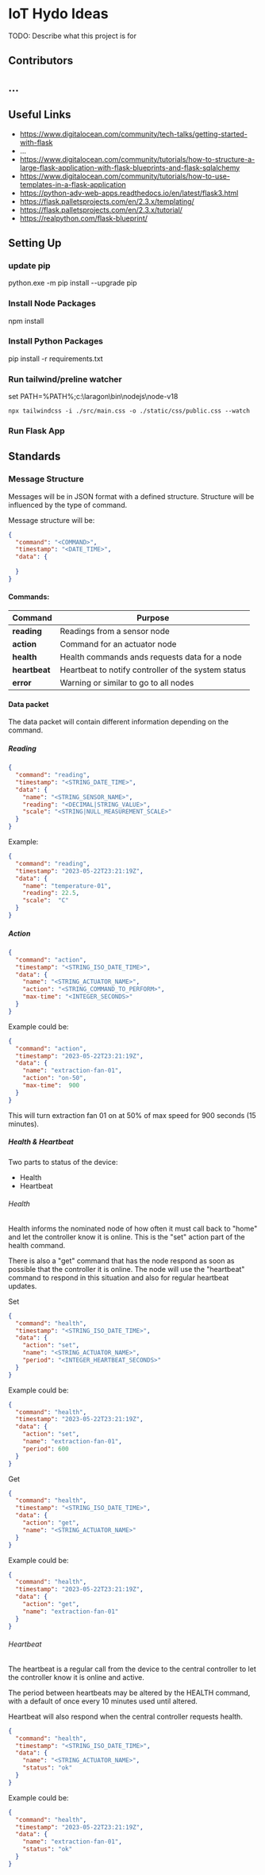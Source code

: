 # IoT Hydo Ideas

TODO: Describe what this project is for

## Contributors


## ...

## Useful Links


- https://www.digitalocean.com/community/tech-talks/getting-started-with-flask
- ...
- https://www.digitalocean.com/community/tutorials/how-to-structure-a-large-flask-application-with-flask-blueprints-and-flask-sqlalchemy
- https://www.digitalocean.com/community/tutorials/how-to-use-templates-in-a-flask-application
- https://python-adv-web-apps.readthedocs.io/en/latest/flask3.html
- https://flask.palletsprojects.com/en/2.3.x/templating/
- https://flask.palletsprojects.com/en/2.3.x/tutorial/
- https://realpython.com/flask-blueprint/

## Setting Up


### update pip
python.exe -m pip install --upgrade pip

### Install Node Packages
npm install

### Install Python Packages

pip install -r requirements.txt

### Run tailwind/preline watcher

set PATH=%PATH%;c:\laragon\bin\nodejs\node-v18

```node
npx tailwindcss -i ./src/main.css -o ./static/css/public.css --watch  
```

### Run Flask App



## Standards

### Message Structure

Messages will be in JSON format with a defined structure. Structure will be influenced by the type of command.

Message structure will be:

```json
{
  "command": "<COMMAND>",
  "timestamp": "<DATE_TIME>",
  "data": {
    
  }
}
```

#### Commands:

| Command       | Purpose                                             |
|---------------|-----------------------------------------------------|
| **reading**   | Readings from a sensor node                         |
| **action**    | Command for an actuator node                        |
| **health**    | Health commands ands requests data for a node       |
| **heartbeat** | Heartbeat to notify controller of the system status | 
| **error**     | Warning or similar to go to all nodes               |

#### Data packet

The data packet will contain different information depending on the command.

##### Reading

```json
{
  "command": "reading",
  "timestamp": "<STRING_DATE_TIME>",
  "data": {
    "name": "<STRING_SENSOR_NAME>",
    "reading": "<DECIMAL|STRING_VALUE>",
    "scale": "<STRING|NULL_MEASUREMENT_SCALE>"
  }
}
```

Example:

```json
{
  "command": "reading",
  "timestamp": "2023-05-22T23:21:19Z",
  "data": {
    "name": "temperature-01",
    "reading": 22.5,
    "scale":  "C"
  }
}
```

##### Action

```json
{
  "command": "action",
  "timestamp": "<STRING_ISO_DATE_TIME>",
  "data": {
    "name": "<STRING_ACTUATOR_NAME>",
    "action": "<STRING_COMMAND_TO_PERFORM>",
    "max-time": "<INTEGER_SECONDS>"
  }
}
```
Example could be:

```json
{
  "command": "action",
  "timestamp": "2023-05-22T23:21:19Z",
  "data": {
    "name": "extraction-fan-01",
    "action": "on-50",
    "max-time":  900
  }
}
```

This will turn extraction fan 01 on at 50% of max speed for 900 
seconds (15 minutes).



##### Health & Heartbeat

Two parts to status of the device:
- Health
- Heartbeat

###### Health

Health informs the nominated node of how often it must call back to 
"home" and let the controller know it is online. This is the "set" 
action part of the health command.

There is also a "get" command that has the node respond as soon as 
possible that the controller it is online. The node will use the 
"heartbeat" command to respond in this situation and also for regular 
heartbeat updates.


Set

```json
{
  "command": "health",
  "timestamp": "<STRING_ISO_DATE_TIME>",
  "data": {
    "action": "set",
    "name": "<STRING_ACTUATOR_NAME>",
    "period": "<INTEGER_HEARTBEAT_SECONDS>"
  }
}
```
Example could be:

```json
{
  "command": "health",
  "timestamp": "2023-05-22T23:21:19Z",
  "data": {
    "action": "set",
    "name": "extraction-fan-01",
    "period": 600
  }
}
```

Get

```json
{
  "command": "health",
  "timestamp": "<STRING_ISO_DATE_TIME>",
  "data": {
    "action": "get",
    "name": "<STRING_ACTUATOR_NAME>"
  }
}
```
Example could be:

```json
{
  "command": "health",
  "timestamp": "2023-05-22T23:21:19Z",
  "data": {
    "action": "get",
    "name": "extraction-fan-01"
  }
}
```




###### Heartbeat

The heartbeat is a regular call from the device to the central controller to let the controller know it is online and active.

The period between heartbeats may be altered by the HEALTH command, with a default of once every 10 minutes used
until altered.

Heartbeat will also respond when the central controller requests health. 

```json
{
  "command": "health",
  "timestamp": "<STRING_ISO_DATE_TIME>",
  "data": {
    "name": "<STRING_ACTUATOR_NAME>",
    "status": "ok"
  }
}
```
Example could be:

```json
{
  "command": "health",
  "timestamp": "2023-05-22T23:21:19Z",
  "data": {
    "name": "extraction-fan-01",
    "status": "ok"
  }
}
```




